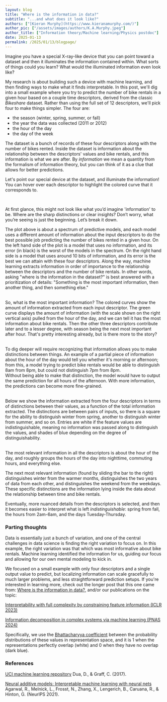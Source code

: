 ```yaml
---
layout: blog
title: "Where is the information in data?"
subtitle: "...and what does it look like?"
authors: ["[Kieran Murphy](https://www.kieranamurphy.com/)"]
author_pic: ["/assets/images/authors/K.A.Murphy.jpeg"]
author_title: ["Information theory/Machine learning/Physics postdoc"]
date: 2025-01-13
permalink: /2025/01/13/blogpage/
---
```


Imagine you have a special X-ray-like device that you can point toward a dataset and then it illuminates the information contained within.  What sorts of things could you learn?  What would the illuminated information even look like?

My research is about building such a device with machine learning, and then finding ways to make what it finds interpretable. 
In this post, we'll dig into a small example where you try to predict the number of bike rentals in a given hour based on a couple time descriptors, derived from the classic *Bikeshare* dataset<a class='citestart' key='bikeshare'></a>.  Rather than using the full set of 12 descriptors, we'll pick four to make things simpler.  The four are:

- the season (winter, spring, summer, or fall)
- the year the data was collected (2011 or 2012)
- the hour of the day
- the day of the week

The dataset is a bunch of records of these four descriptors along with the number of bikes rented.
Inside the dataset is information about the relationship between the descriptors' values and bike rentals, and this information is what we are after.
By *information* we mean a quantity from the formalism of information theory, but you can think of it as a clue that allows for better predictions.

Let's point our special device at the dataset, and illuminate the information!  You can hover over each descriptor to highlight the colored curve that it corresponds to.

<div class='sticky-container'>
<div class='tabular-decomp row sticky'></div>

<br/>

At first glance, this might not look like what you’d imagine 'information' to be. Where are the sharp distinctions or clear insights? Don’t worry, what you’re seeing is just the beginning. Let’s break it down.

The plot above is about a spectrum of predictive models, and each model uses a different amount of information about the input descriptors to do the best possible job predicting the number of bikes rented in a given hour.  On the left hand side of the plot is a model that uses no information, and its error (in black) is the worst of the models in the spectrum.  On the right hand side is a model that uses around 10 bits of information, and its error is the best we can attain with these four descriptors.  Along the way, machine learning extracts information in order of importance to the relationship between the descriptors and the number of bike rentals.  In other words, asking "where is the information in the dataset?" is best answered with a prioritization of details: "Something is the most important information, then another thing, and then something else." <br/><br/>
 
So, what is the most important information?  The colored curves show the amount of information extracted from each input descriptor.  The green curve displays the amount of information (with the scale shown on the right vertical axis) pulled from the hour of the day, and we can tell it has the most information about bike rentals.  Then the other three descriptors contribute later and to a lesser degree, with season being the next most important after hour.  That's pretty interesting already, but is there more to the story?<br/><br/>

To dig deeper will require recognizing that information allows you to make distinctions between things.  An example of a partial piece of information about the hour of the day would tell you whether it's morning or afternoon; from this, a model trying to predict bike rentals would be able to distinguish 8am from 8pm, but could not distinguish 7pm from 8pm.  
Without being able to make that distinction, the model would have to output the same prediction for all hours of the afternoon.  With more information, the predictions can become more fine-grained.<br/><br/>

Below we show the information extracted from the four descriptors in terms of distinctions between their values, as a function of the total information extracted.  The distinctions are between pairs of inputs, so there is a square for the ability to distinguish winter from spring, another to distinguish winter from summer, and so on.  Entries are white if the feature values are indistinguishable, meaning no information was passed along to distinguish the values, and shades of blue depending on the degree of distinguishability.<a class='footstart' key='bhat'></a><br/><br/>

</div>

<div class="container">
  <div class='compression-level-slider'></div>
</div>
<div class='distinguishability-mats row' width="50"></div>

The most relevant information in all the descriptors is about the hour of the day, and roughly groups the hours of the day into nighttime, commuting hours, and everything else.

The next most relevant information (found by sliding the bar to the right) distinguishes winter from the warmer months, distinguishes the two years of data from each other, and distinguishes the weekend from the weekdays.  These specific distinctions are the information lying inside the data about the relationship between time and bike rentals. 

Eventually, more nuanced details from the descriptors is selected, and then it becomes easier to interpret what is left *indistinguishable*: spring from fall, the hours from 2am-6am, and the days Tuesday-Thursday.

### Parting thoughts

Data is essentially just a bunch of variation, and one of the central challenges in data science is finding the right variation to focus on.  In this example, the right variation was that which was most informative about bike rentals.
Machine learning identified the information for us, guiding our focus and allowing for our own mental modeling to kick in.

We focused on a small example with only four descriptors and a single output value to predict, but localizing information can scale gracefully to much larger problems, and less straightforward prediction setups.
If you're interested in learning more, check out the longer post that this one came from: [Where is the information in data?](https://murphyka.github.io/information_explorable/), and/or our publications on the topic:


<a class="paper-title-link" href="https://arxiv.org/abs/2211.17264">Interpretability with full complexity by constraining feature information (ICLR 2023)</a> 

<a class="paper-title-link" href="https://www.pnas.org/doi/abs/10.1073/pnas.2312988121">Information decomposition in complex systems via machine learning (PNAS 2024)</a> 


<a class='footend' key='bhat'></a> 
Specifically, we use the [Bhattacharyya coefficient](https://en.wikipedia.org/wiki/Bhattacharyya_distance) between the probability distributions of these values in representation space, and it is 1 when the representations perfectly overlap (white) and 0 when they have no overlap (dark blue).

### References

<a class='citeend' key='bikeshare'></a> [UCI machine learning repository](https://archive.ics.uci.edu/)
Dua, D., & Graff, C. (2017).

<a class='citeend' key='nam'></a> [Neural additive models: Interpretable machine learning with neural nets](https://arxiv.org/abs/2004.13912)
Agarwal, R., Melnick, L., Frosst, N., Zhang, X., Lengerich, B., Caruana, R., & Hinton, G. (NeurIPS 2021).

<link rel='stylesheet' href='/assets/km/footnote_v2.css'>
<link rel='stylesheet' href='/assets/km/citation_v2.css'>
<link rel='stylesheet' href='/assets/km/style.css'>

<script id='MathJax-script' async src='https://cdn.jsdelivr.net/npm/mathjax@3/es5/tex-mml-chtml.js'></script>
<script defer src='https://cdn.jsdelivr.net/npm/katex@0.16.8/dist/contrib/mathtex-script-type.min.js' integrity='sha384-jiBVvJ8NGGj5n7kJaiWwWp9AjC+Yh8rhZY3GtAX8yU28azcLgoRo4oukO87g7zDT' crossorigin='anonymous'></script>
<script src="https://cdn.jsdelivr.net/npm/@tensorflow/tfjs@latest/dist/tf.min.js"></script>
<script src='/assets/third_party_km/d3_.js'></script>
<script src='/assets/third_party_km/d3-scale-chromatic.v1.min.js'></script>
<script src='/assets/third_party_km/npyjs-global.js'></script>
<script src='/assets/third_party_km/swoopy-drag.js'></script>

<script src='/assets/km/footnote_v2.js'></script>
<script src='/assets/km/citation_v2.js'></script>


<script src='/assets/km/util.js'></script>
<script src='/assets/km/init-input-sliders.js'></script>

<link rel='stylesheet' href='/assets/km/tabular/style.css'>
<script src='/assets/km/tabular/init.js'></script>
<script src='/assets/km/tabular/init-distinguishability.js'></script>

<script src='/assets/km/init-info-plane.js'></script>
